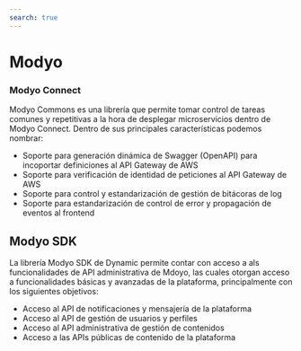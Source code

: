 ```yaml
---
search: true
---
```


# Modyo 

### Modyo Connect

Modyo Commons es una librería que permite tomar control de tareas comunes y repetitivas a la hora de desplegar microservicios dentro de Modyo Connect. Dentro de sus principales características podemos nombrar:
- Soporte para generación dinámica de Swagger (OpenAPI) para incoportar definiciones al API Gateway de AWS
- Soporte para verificación de identidad de peticiones al API Gateway de AWS
- Soporte para control y estandarización de gestión de bitácoras de log
- Soporte para estandarización de control de error y propagación de eventos al frontend


## Modyo SDK

La librería Modyo SDK de Dynamic permite contar con acceso a als funcionalidades de API administrativa de Mdoyo, las cuales otorgan acceso a funcionalidades básicas y avanzadas de la plataforma, principalmente con los siguientes objetivos:
- Acceso al API de notificaciones y mensajería de la plataforma
- Acceso al API de gestión de usuarios y perfiles
- Acceso al API administrativa de gestión de contenidos
- Acceso a las APIs públicas de contenido de la plataforma

